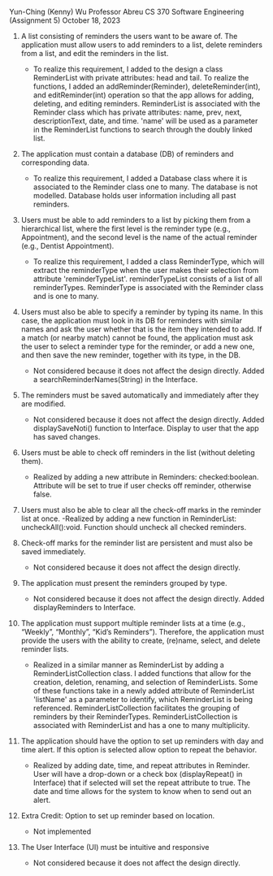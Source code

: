 Yun-Ching (Kenny) Wu
Professor Abreu
CS 370 Software Engineering (Assignment 5)
October 18, 2023

1. A list consisting of reminders the users want to be aware of. The application must allow
users to add reminders to a list, delete reminders from a list, and edit the reminders in
the list.
    - To realize this requirement, I added to the design a class ReminderList with private attributes: head and tail. To realize the functions, I added an addReminder(Reminder), deleteReminder(int), and editReminder(int) operation so that the app allows for adding, deleting, and editing reminders. ReminderList is associated with the Reminder class which has private attributes: name, prev, next, descriptionText, date, and time. 'name' will be used as a parameter in the ReminderList functions to search through the doubly linked list.

2. The application must contain a database (DB) of reminders and corresponding data.
    - To realize this requirement, I added a Database class where it is associated to the Reminder class one to many. The database is not modelled. Database holds user information including all past reminders.

3. Users must be able to add reminders to a list by picking them from a hierarchical list,
where the first level is the reminder type (e.g., Appointment), and the second level is the
name of the actual reminder (e.g., Dentist Appointment).
    - To realize this requirement, I added a class ReminderType, which will extract the reminderType when the user makes their selection from attribute 'reminderTypeList'. reminderTypeList consists of a list of all reminderTypes. ReminderType is associated with the Reminder class and is one to many.

4. Users must also be able to specify a reminder by typing its name. In this case, the
application must look in its DB for reminders with similar names and ask the user
whether that is the item they intended to add. If a match (or nearby match) cannot be
found, the application must ask the user to select a reminder type for the reminder, or
add a new one, and then save the new reminder, together with its type, in the DB.
    - Not considered because it does not affect the design directly. Added a searchReminderNames(String) in the Interface.

5. The reminders must be saved automatically and immediately after they are modified.
    - Not considered because it does not affect the design directly. Added displaySaveNoti() function to Interface. Display to user that the app has saved changes. 

6. Users must be able to check off reminders in the list (without deleting them).
    - Realized by adding a new attribute in Reminders: checked:boolean. Attribute will be set to true if user checks off reminder, otherwise false. 

7. Users must also be able to clear all the check-off marks in the reminder list at once.
    -Realized by adding a new function in ReminderList: uncheckAll():void. Function should uncheck all checked reminders.

8. Check-off marks for the reminder list are persistent and must also be saved immediately.
    - Not considered because it does not affect the design directly.

9. The application must present the reminders grouped by type.
    - Not considered because it does not affect the design directly. Added displayReminders to Interface.

10. The application must support multiple reminder lists at a time (e.g., “Weekly”, “Monthly”,
“Kid’s Reminders”). Therefore, the application must provide the users with the ability to
create, (re)name, select, and delete reminder lists.
    - Realized in a similar manner as ReminderList by adding a ReminderListCollection class. I added functions that allow for the creation, deletion, renaming, and selection of ReminderLists. Some of these functions take in a newly added attribute of ReminderList 'listName' as a parameter to identify, which ReminderList is being referenced. ReminderListCollection facilitates the grouping of reminders by their ReminderTypes. ReminderListCollection is associated with ReminderList and has a one to many multiplicity.

11. The application should have the option to set up reminders with day and time alert. If this
option is selected allow option to repeat the behavior.
    - Realized by adding date, time, and repeat attributes in Reminder. User will have a drop-down or a check box (displayRepeat() in Interface) that if selected will set the repeat attribute to true. The date and time allows for the system to know when to send out an alert.

12. Extra Credit: Option to set up reminder based on location.
    - Not implemented

13. The User Interface (UI) must be intuitive and responsive
    - Not considered because it does not affect the design directly.